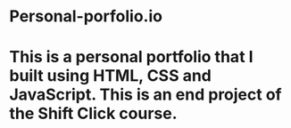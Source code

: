 # Personal-porfolio.io
# This is a personal portfolio that I built using HTML, CSS and JavaScript. This is an end project of the Shift Click course.